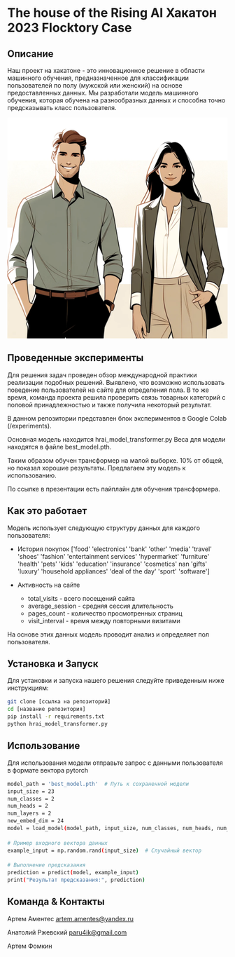 # The house of the Rising AI Хакатон 2023 Flocktory Case

## Описание

Наш проект на хакатоне - это инновационное решение в области машинного обучения,
предназначенное для классификации пользователей по полу (мужской или женский)
на основе предоставленных данных. Мы разработали модель машинного обучения, которая
обучена на разнообразных данных и способна точно предсказывать класс пользователя.

![Иллюстрация Мужчина и Женщина](/data/malefemale.png)

## Проведенные эксперименты

Для решения задач проведен обзор международной практики реализации подобных решений. 
Выявлено, что возможно использовать поведение пользователей на сайте для определения 
пола. В то же время, команда проекта решила проверить связь товарных категорий с половой 
принадлежностью и также получила некоторый результат. 

В данном репозитории представлен блок экспериментов в Google Colab (/experiments). 

Основная модель находится hrai_model_transformer.py
Веса для модели находятся в файле best_model.pth. 

Таким образом обучен трансформер на малой выборке. 10% от общей, но показал хорошие результаты. 
Предлагаем эту модель к использованию. 

По ссылке в презентации есть пайплайн для обучения трансформера.


## Как это работает

Модель использует следующую структуру данных для каждого пользователя:

- История покупок
  ['food' 'electronics' 'bank' 'other' 'media' 'travel' 'shoes' 'fashion'
 'entertainment services' 'hypermarket' 'furniture' 'health' 'pets' 'kids'
 'education' 'insurance' 'cosmetics' nan 'gifts' 'luxury'
 'household appliances' 'deal of the day' 'sport' 'software']

- Активность на сайте
  - total_visits - всего посещений сайта
  - average_session - средняя сессия длительность
  - pages_count - количество просмотренных страниц
  - visit_interval - время между повторными визитами

  
На основе этих данных модель проводит анализ и определяет пол пользователя.

## Установка и Запуск

Для установки и запуска нашего решения следуйте приведенным ниже инструкциям:

```bash
git clone [ссылка на репозиторий]
cd [название репозитория]
pip install -r requirements.txt
python hrai_model_transformer.py
```

## Использование
Для использования модели отправьте запрос 
с данными пользователя в формате вектора pytorch
```bash
model_path = 'best_model.pth'  # Путь к сохраненной модели
input_size = 23
num_classes = 2
num_heads = 2
num_layers = 2
new_embed_dim = 24
model = load_model(model_path, input_size, num_classes, num_heads, num_layers, new_embed_dim)

# Пример входного вектора данных
example_input = np.random.rand(input_size)  # Случайный вектор

# Выполнение предсказания
prediction = predict(model, example_input)
print("Результат предсказания:", prediction)
```

## Команда & Контакты
Артем Аментес  artem.amentes@yandex.ru 

Анатолий Ржевский  paru4ik@gmail.com

Артем Фомкин 






